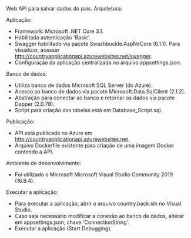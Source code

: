 Web API para salvar dados do país. Arquitetura:

Aplicação:
 - Framework: Microsoft .NET Core 3.1.
 - Habilitada autenticação 'Basic'.
 - Swagger habilitado via pacote Swashbuckle.AspNeCore (6.1.1). Para visualizar, acessar http://countryapplicationapi.azurewebsites.net/swagger.
 - Configuração da aplicação centralizada no arquivo appsettings.json.
 
Banco de dados:
 - Utiliza banco de dados Microsoft SQL Server (do Azure).
 - Acesso ao banco de dados via pacote Microsoft.Data.SqlClient (2.1.2).
 - Abstração para conectar ao banco e retornar os dados via pacote Dapper (2.0.78).
 - Script para criação das tabelas está em Database_Script.sql.

Publicação:
 - API está publicada no Azure em http://countryapplicationapi.azurewebsites.net.
 - Arquivo Dockerfile existente para criação de uma imagem Docker contendo a API.

Ambiente de desenvolvimento:
 - Foi utilizado o Microsoft Microsoft Visual Studio Community 2019 (16.8.4).

Executar a aplicação:
 - Para executar a aplicação, abrir o arquivo country.back.sln no Visual Studio.
 - Caso seja necessário modificar a conexão ao banco de dados, alterar em appsettings.json, chave 'ConnectionString'.
 - Executar a aplicação (Start Debugging).